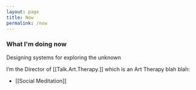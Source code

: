 ```yaml
---
layout: page
title: Now
permalink: /now
---
```

### What I'm doing now

Designing systems for exploring the unknown

I’m the Director of [[Talk.Art.Therapy.]] which is an Art Therapy blah blah:

- [[Social Meditation]]
